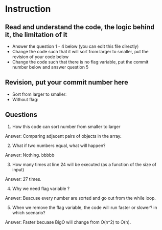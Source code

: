 ﻿# Instruction

## Read and understand the code, the logic behind it, the limitation of it
* Answer the question 1 - 4 below (you can edit this file directly)
* Change the code such that it will sort from larger to smaller, put the revision of your code below
* Change the code such that there is no flag variable, put the commit number below and answer question 5 


## Revision, put your commit number here
* Sort from larger to smaller:
* Without flag:

## Questions
1. How this code can sort number from smaller to larger
 
Answer: Comparing adjacent pairs of objects in the array.

2. What if two numbers equal, what will happen? 

Answer: Nothing. bbbbb

3. How many times at line 24 will be executed (as a function of the size of input) 

Answer: 27 times.

4. Why we need flag variable ? 

Answer: Beacuse every number are sorted and go out from the while loop.

5. When we remove the flag variable, the code will run faster or slower? in which scenario? 

Answer: Faster becuase BigO will change from O(n^2) to O(n).